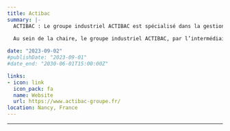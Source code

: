 ```yaml
---
title: Actibac
summary: |-
  ACTIBAC : Le groupe industriel ACTIBAC est spécialisé dans la gestion des dépendances vertes. Sa mission est d’assurer la sécurité des routes, d’aménager et de valoriser le territoire dans les meilleures conditions qualitatives, sociales et économiques. Ses actions s’expriment en France comme à l’international, au travers de solutions innovantes servies par des équipes de spécialistes engagés.
  
  Au sein de la chaire, le groupe industriel ACTIBAC, par l’intermédiaire des entreprise NOREMAT et ACCOPILOT, contribue au développement technologique permettant l’acquisition de données et aux études des filières de la bioéconomie en émergence ainsi qu’aux expérimentations sur le territoire.

date: "2023-09-02"
#publishDate: "2023-09-01"
#date_end: "2030-06-01T15:00:00Z"

links:
- icon: link
  icon_pack: fa
  name: Website
  url: https://www.actibac-groupe.fr/
location: Nancy, France
---
```


---


